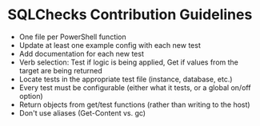 # SQLChecks Contribution Guidelines
- One file per PowerShell function
- Update at least one example config with each new test
- Add documentation for each new test
- Verb selection: Test if logic is being applied, Get if values from the target are being returned
- Locate tests in the appropriate test file (instance, database, etc.)
- Every test must be configurable (either what it tests, or a global on/off option)
- Return objects from get/test functions (rather than writing to the host)
- Don't use aliases (Get-Content vs. gc)